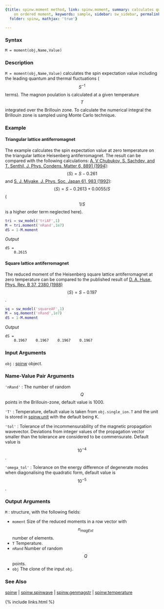 ```yaml
---
{title: spinw.moment method, link: spinw.moment, summary: calculates quantum correction
    on ordered moment, keywords: sample, sidebar: sw_sidebar, permalink: spinw_moment,
  folder: spinw, mathjax: 'true'}

---
```

  
### Syntax
  
`M = moment(obj,Name,Value)`
  
### Description
  
`M = moment(obj,Name,Value)` calculates the spin expectation value
including the leading quantum and thermal fluctuations ($$S^{-1}$$ terms).
The magnon poulation is calculated at a given temperature $$T$$ integrated
over the Brillouin zone. To calculate the numerical integral the
Brillouin zone is sampled using Monte Carlo technique.
  
### Example
 
#### Triangular lattice antiferromagnet
 
The example calculates the spin expectation value at zero temperature on
the triangular lattice Heisenberg antiferromagnet. The result can be
compared with the following calculations: [A. V Chubukov, S. Sachdev,
and T. Senthil, J. Phys. Condens. Matter 6, 8891 (1994)](http://iopscience.iop.org/article/10.1088/0953-8984/6/42/019/meta): $$\langle S
\rangle = S - 0.261$$ and 
[S. J. Miyake, J. Phys. Soc. Japan 61, 983 (1992)](http://journals.jps.jp/doi/abs/10.1143/JPSJ.61.983): $$\langle S \rangle = S - 0.2613 +
0.0055/S$$ ($$1/S$$ is a higher order term neglected here).
 
```matlab
tri = sw_model('triAF',1)
M = tri.moment('nRand',1e7)
dS = 1-M.moment
```
*Output*
```
dS =
    0.2615
```
 
 
#### Square lattice antiferromagnet
 
The reduced moment of the Heisenberg square lattice antiferromagnet at
zero temperature can be compared to the published result of 
[D. A. Huse, Phys. Rev. B 37, 2380
(1988)](https://journals.aps.org/prb/abstract/10.1103/PhysRevB.37.2380)
$$\langle S \rangle = S - 0.197$$.
 
```matlab
sq = sw_model('squareAF',1)
M = sq.moment('nRand',1e7)
dS = 1-M.moment
```
*Output*
```
dS =
    0.1967    0.1967    0.1967    0.1967
```
 
 
### Input Arguments
  
`obj`
: [spinw](spinw) object.
  
### Name-Value Pair Arguments
  
`'nRand'`
: The number of random $$Q$$ points in the Brillouin-zone,
  default value is 1000.
  
`'T'`
: Temperature, default value is taken from `obj.single_ion.T` and the
  unit is stored in [spinw.unit](spinw_unit) with the default being K.
  
`'tol'`
: Tolerance of the incommensurability of the magnetic
  propagation wavevector. Deviations from integer values of the
  propagation vector smaller than the tolerance are
  considered to be commensurate. Default value is $$10^{-4}$$.
  
`'omega_tol'`
: Tolerance on the energy difference of degenerate modes when
  diagonalising the quadratic form, default value is $$10^{-5}$$.
  
### Output Arguments
  
`M`
: structure, with the following fields:
  * `moment`  Size of the reduced moments in a row vector with
    $$n_{magExt}$$ number of elements.
  * `T`       Temperature.
  * `nRand`   Number of random $$Q$$ points.
  * `obj`     The clone of the input `obj`.
 
### See Also
  
[spinw](spinw) \| [spinw.spinwave](spinw_spinwave) \| [spinw.genmagstr](spinw_genmagstr) \| [spinw.temperature](spinw_temperature)
 

{% include links.html %}
